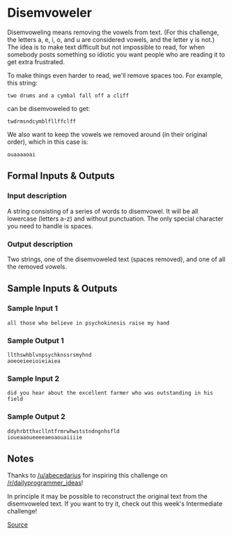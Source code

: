 # Disemvoweler

Disemvoweling means removing the vowels from text. (For this challenge, the letters a, e, i, o, and u are considered vowels, and the letter y is not.) The idea is to make text difficult but not impossible to read, for when somebody posts something so idiotic you want people who are reading it to get extra frustrated.

To make things even harder to read, we'll remove spaces too. For example, this string:

    two drums and a cymbal fall off a cliff

can be disemvoweled to get:

    twdrmsndcymblfllffclff

We also want to keep the vowels we removed around (in their original order), which in this case is:

    ouaaaaoai


## Formal Inputs & Outputs

### Input description

A string consisting of a series of words to disemvowel. It will be all lowercase (letters a-z) and without punctuation. The only special character you need to handle is spaces.

### Output description

Two strings, one of the disemvoweled text (spaces removed), and one of all the removed vowels.

## Sample Inputs & Outputs

### Sample Input 1

    all those who believe in psychokinesis raise my hand

### Sample Output 1

    llthswhblvnpsychknssrsmyhnd
    aoeoeieeioieiaiea

### Sample Input 2

    did you hear about the excellent farmer who was outstanding in his field

### Sample Output 2

    ddyhrbtthxcllntfrmrwhwststndngnhsfld
    ioueaaoueeeeaeoaouaiiiie

## Notes

Thanks to [/u/abecedarius](http://www.reddit.com/u/abecedarius) for inspiring this challenge on [/r/dailyprogrammer_ideas](http://www.reddit.com/r/dailyprogrammer_ideas)!

In principle it may be possible to reconstruct the original text from the disemvoweled text. If you want to try it, check out this week's Intermediate challenge!

[Source](http://www.reddit.com/r/dailyprogrammer/comments/1ystvb/022414_challenge_149_easy_disemvoweler/)